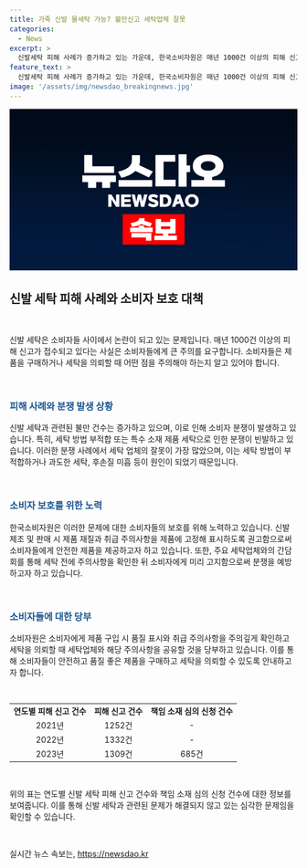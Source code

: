 ```yaml
---
title: 가죽 신발 물세탁 가능? 불만신고 세탁업체 잘못
categories:
  - News
excerpt: >
  신발세탁 피해 사례가 증가하고 있는 가운데, 한국소비자원은 매년 1000건 이상의 피해 신고가 접수되고 있음을 밝혔다. 특히 물세탁이 불가능한 신발을 물세탁하는 경우가 발생하며, 이에 따른 분쟁의 결과 세탁업체의 잘못으로 인정된 비율이 가장 높았다. 소비자원은 이러한 문제를 해결하기 위해 제품에 취급 주의사항을 고정해 표시하도록 하는 내용을 관련 고시에 포함하고, 세탁 전에 주의사항을 확인하고 소비자에게 미리 고지해 분쟁을 예방할 것을 세탁업체에 요청했다.
feature_text: >
  신발세탁 피해 사례가 증가하고 있는 가운데, 한국소비자원은 매년 1000건 이상의 피해 신고가 접수되고 있음을 밝혔다. 특히 물세탁이 불가능한 신발을 물세탁하는 경우가 발생하며, 이에 따른 분쟁의 결과 세탁업체의 잘못으로 인정된 비율이 가장 높았다. 소비자원은 이러한 문제를 해결하기 위해 제품에 취급 주의사항을 고정해 표시하도록 하는 내용을 관련 고시에 포함하고, 세탁 전에 주의사항을 확인하고 소비자에게 미리 고지해 분쟁을 예방할 것을 세탁업체에 요청했다.
image: '/assets/img/newsdao_breakingnews.jpg'
---
```


<p><img src="/assets/img/newsdao_breakingnews.jpg" alt="pcversion 속보" /></p>

<h2 data-ke-size="size26">신발 세탁 피해 사례와 소비자 보호 대책</h2>

<p data-ke-size="size16">&nbsp;</p>

<p>신발 세탁은 소비자들 사이에서 논란이 되고 있는 문제입니다. 매년 1000건 이상의 피해 신고가 접수되고 있다는 사실은 소비자들에게 큰 주의를 요구합니다. 소비자들은 제품을 구매하거나 세탁을 의뢰할 때 어떤 점을 주의해야 하는지 알고 있어야 합니다.</p>

<p data-ke-size="size16">&nbsp;</p>

<h3><b><span style="color: #1a5490;">피해 사례와 분쟁 발생 상황</span></b></h3>

<p>신발 세탁과 관련된 불만 건수는 증가하고 있으며, 이로 인해 소비자 분쟁이 발생하고 있습니다. 특히, 세탁 방법 부적합 또는 특수 소재 제품 세탁으로 인한 분쟁이 빈발하고 있습니다. 이러한 분쟁 사례에서 세탁 업체의 잘못이 가장 많았으며, 이는 세탁 방법이 부적합하거나 과도한 세탁, 후손질 미흡 등이 원인이 되었기 때문입니다.</p>

<p data-ke-size="size16">&nbsp;</p>

<h3><b><span style="color: #1a5490;">소비자 보호를 위한 노력</span></b></h3>

<p>한국소비자원은 이러한 문제에 대한 소비자들의 보호를 위해 노력하고 있습니다. 신발 제조 및 판매 시 제품 재질과 취급 주의사항을 제품에 고정해 표시하도록 권고함으로써 소비자들에게 안전한 제품을 제공하고자 하고 있습니다. 또한, 주요 세탁업체와의 간담회를 통해 세탁 전에 주의사항을 확인한 뒤 소비자에게 미리 고지함으로써 분쟁을 예방하고자 하고 있습니다.</p>

<p data-ke-size="size16">&nbsp;</p>

<h3><b><span style="color: #1a5490;">소비자들에 대한 당부</span></b></h3>

<p>소비자원은 소비자에게 제품 구입 시 품질 표시와 취급 주의사항을 주의깊게 확인하고 세탁을 의뢰할 때 세탁업체와 해당 주의사항을 공유할 것을 당부하고 있습니다. 이를 통해 소비자들이 안전하고 품질 좋은 제품을 구매하고 세탁을 의뢰할 수 있도록 안내하고자 합니다.</p>

<p data-ke-size="size16">&nbsp;</p>

<table>
<tbody>
<tr>
<td style="text-align: center; height: 17px;"><b>연도별 피해 신고 건수</b></td>
<td style="text-align: center; height: 17px;"><b>피해 신고 건수</b></td>
<td style="text-align: center; height: 17px;"><b>책임 소재 심의 신청 건수</b></td>
</tr>
<tr>
<td style="text-align: center; height: 17px;">2021년</td>
<td style="text-align: center; height: 17px;">1252건</td>
<td style="text-align: center; height: 17px;">-</td>
</tr>
<tr>
<td style="text-align: center; height: 17px;">2022년</td>
<td style="text-align: center; height: 17px;">1332건</td>
<td style="text-align: center; height: 17px;">-</td>
</tr>
<tr>
<td style="text-align: center; height: 17px;">2023년</td>
<td style="text-align: center; height: 17px;">1309건</td>
<td style="text-align: center; height: 17px;">685건</td>
</tr>
</tbody>
</table>

<p data-ke-size="size16">&nbsp;</p>

<p>위의 표는 연도별 신발 세탁 피해 신고 건수와 책임 소재 심의 신청 건수에 대한 정보를 보여줍니다. 이를 통해 신발 세탁과 관련된 문제가 해결되지 않고 있는 심각한 문제임을 확인할 수 있습니다.</p>

<p data-ke-size="size16">&nbsp;</p>
실시간 뉴스 속보는, <a href="https://newsdao.kr" rel="dofollow">https://newsdao.kr</a>


